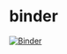 # binder

[![Binder](https://mybinder.org/badge_logo.svg)](https://mybinder.org/v2/gh/jackkkchen/binder/HEAD)
